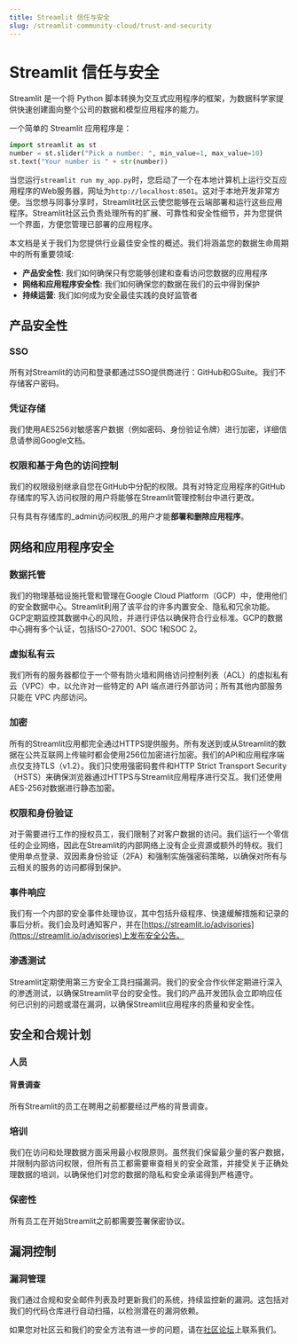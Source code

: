 ```yaml
---
title: Streamlit 信任与安全
slug: /streamlit-community-cloud/trust-and-security
---
```


# Streamlit 信任与安全

Streamlit 是一个将 Python 脚本转换为交互式应用程序的框架，为数据科学家提供快速创建面向整个公司的数据和模型应用程序的能力。

一个简单的 Streamlit 应用程序是：

```python
import streamlit as st
number = st.slider("Pick a number: ", min_value=1, max_value=10)
st.text("Your number is " + str(number))
```

当您运行`streamlit run my_app.py`时，您启动了一个在本地计算机上运行交互应用程序的Web服务器，网址为`http://localhost:8501`。这对于本地开发非常方便。当您想与同事分享时，Streamlit社区云使您能够在云端部署和运行这些应用程序。Streamlit社区云负责处理所有的扩展、可靠性和安全性细节，并为您提供一个界面，方便您管理已部署的应用程序。

本文档是关于我们为您提供行业最佳安全性的概述。我们将涵盖您的数据生命周期中的所有重要领域:

- **产品安全性**: 我们如何确保只有您能够创建和查看访问您数据的应用程序
- **网络和应用程序安全性**: 我们如何确保您的数据在我们的云中得到保护
- **持续运营**: 我们如何成为安全最佳实践的良好监管者

## 产品安全性

### SSO

所有对Streamlit的访问和登录都通过SSO提供商进行：GitHub和GSuite。我们不存储客户密码。

### 凭证存储

我们使用AES256对敏感客户数据（例如密码、身份验证令牌）进行加密，详细信息请参阅Google文档。

### 权限和基于角色的访问控制

我们的权限级别继承自您在GitHub中分配的权限。具有对特定应用程序的GitHub存储库的写入访问权限的用户将能够在Streamlit管理控制台中进行更改。

只有具有存储库的_admin访问权限_的用户才能**部署和删除应用程序**。

## 网络和应用程序安全

### 数据托管

我们的物理基础设施托管和管理在Google Cloud Platform（GCP）中，使用他们的安全数据中心。Streamlit利用了该平台的许多内置安全、隐私和冗余功能。GCP定期监控其数据中心的风险，并进行评估以确保符合行业标准。GCP的数据中心拥有多个认证，包括ISO-27001、SOC 1和SOC 2。

### 虚拟私有云

我们所有的服务器都位于一个带有防火墙和网络访问控制列表（ACL）的虚拟私有云（VPC）中，以允许对一些特定的 API 端点进行外部访问；所有其他内部服务只能在 VPC 内部访问。

### 加密

所有的Streamlit应用都完全通过HTTPS提供服务。所有发送到或从Streamlit的数据在公共互联网上传输时都会使用256位加密进行加密。我们的API和应用程序端点仅支持TLS（v1.2）。我们只使用强密码套件和HTTP Strict Transport Security（HSTS）来确保浏览器通过HTTPS与Streamlit应用程序进行交互。我们还使用AES-256对数据进行静态加密。

### 权限和身份验证

对于需要进行工作的授权员工，我们限制了对客户数据的访问。我们运行一个零信任的企业网络，因此在Streamlit的内部网络上没有企业资源或额外的特权。我们使用单点登录、双因素身份验证（2FA）和强制实施强密码策略，以确保对所有与云相关的服务的访问都得到保护。

### 事件响应

我们有一个内部的安全事件处理协议，其中包括升级程序、快速缓解措施和记录的事后分析。我们会及时通知客户，并在[https://streamlit.io/advisories](https://streamlit.io/advisories)上发布安全公告。

### 渗透测试

Streamlit定期使用第三方安全工具扫描漏洞。我们的安全合作伙伴定期进行深入的渗透测试，以确保Streamlit平台的安全性。我们的产品开发团队会立即响应任何已识别的问题或潜在漏洞，以确保Streamlit应用程序的质量和安全性。

## 安全和合规计划

### 人员

#### 背景调查

所有Streamlit的员工在聘用之前都要经过严格的背景调查。

### 培训

我们在访问和处理数据方面采用最小权限原则。虽然我们保留最少量的客户数据，并限制内部访问权限，但所有员工都需要审查相关的安全政策，并接受关于正确处理数据的培训，以确保他们对您的数据的隐私和安全承诺得到严格遵守。

### 保密性

所有员工在开始Streamlit之前都需要签署保密协议。

## 漏洞控制

### 漏洞管理

我们通过合规和安全邮件列表及时更新我们的系统，持续监控新的漏洞。这包括对我们的代码仓库进行自动扫描，以检测潜在的漏洞依赖。

<Note>

如果您对社区云和我们的安全方法有进一步的问题，请在[社区论坛](https://discuss.streamlit.io/)上联系我们。

</Note>
